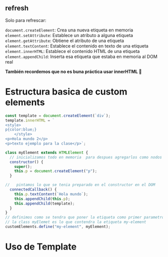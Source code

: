 ## refresh

Solo para refrescar:

`document.createElement`: Crea una nueva etiqueta en memoria
`element.setAttribute`: Establece un atributo a alguna etiqueta
`element.getAttribute`: Obtiene el atributo de una etiqueta
`element.textContent`: Establece el contenido en texto de una etiqueta
`element.innerHTML`: Establece el contenido HTML de una etiqueta
`element.appendChild`: Inserta esa etiqueta que estaba en memoria al DOM real

**También recordemos que no es buna práctica usar innerHTML 👀**

# Estructura basica de custom elements

```js
const template = document.createElement(`div`);
template.innerHTML = ` 
<style>
p{color:blue;}
    </style>
<p>Hola mundo 2</p>
<p>texto ejemplo para la clase</p>`;

class myElement extends HTMLElement {
  // inicializamos todo en memoria  para despues agregarlos como nodos al DOM
  constructor() {
    super();
    this.p = document.createElement("p");
  }

//   pintamos lo que se tenia preparado en el constructor en el DOM
  connectedCallback() {
    this.p.textContent(`Hola mundo`);
    this.appendChild(this.p);
    this.appendChild(template);
  }
}
// definimos como se tendra que poner la etiqueta como primer parametro y el segundo indicamos que
// la class myElemet es lo que contendra la etiqueta my-element
customElements.define("my-element", myElement);
```

# Uso de Template

